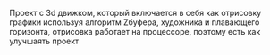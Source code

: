 Проект с 3d движком, который включается в себя как отрисовку графики используя алгоритм Zбуфера, художника и плавающего горизонта, отрисовка работает на процессоре, поэтому есть как улучшаять проект

